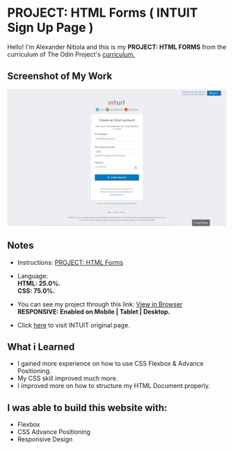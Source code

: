 # PROJECT: HTML Forms ( INTUIT Sign Up Page )
Hello! I'm Alexander Nitiola and this is my **PROJECT: HTML FORMS** from the 
curriculum of The Odin Project's [curriculum.](https://www.theodinproject.com/courses?ref=homenav)

## Screenshot of My Work
![Screenshot](assets/images/screenshot/mint.jpg)

## Notes
- Instructions: [PROJECT: HTML Forms](https://www.theodinproject.com/courses/html5-and-css3/lessons/html-forms)
- Language:  
**HTML:  25.0%.  
CSS: 75.0%.**
- You can see my project through this link: [View in Browser](https://thecre8tor.github.io/mint_signup_form/)  
**RESPONSIVE: 
Enabled on Mobile | Tablet | Desktop.**

- Click [here](https://accounts.intuit.com/signup.html) to visit INTUIT original page.

## What i Learned
* I gained more experience on how to use CSS Flexbox & Advance Positioning.
* My CSS skill improved much more.
* I improved more on how to structure my HTML Document properly.

## I was able to build this website with:
* Flexbox
* CSS Advance Positioning
* Responsive Design